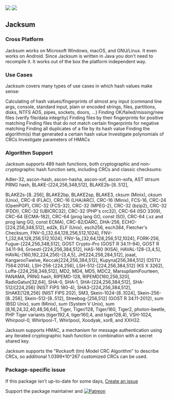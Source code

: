 [![](https://img.shields.io/chocolatey/v/jacksum?color=green&label=jacksum)](https://chocolatey.org/packages/jacksum) [![](https://img.shields.io/chocolatey/dt/jacksum)](https://chocolatey.org/packages/jacksum)

## Jacksum

### Cross Platform
Jacksum works on Microsoft Windows, macOS, and GNU/Linux. It even works on Android. Since Jacksum is written in Java 
you don't need to recompile it. It works out of the box the platform independent way.


### Use Cases
Jacksum covers many types of use cases in which hash values make sense:

Calculating of hash values/fingerprints of almost any input
(command line args, console, standard input, plain or encoded strings, files, partitions, disks, NTFS ADS, pipes, 
sockets, doors, ...)
Finding OK/failed/missing/new files (verify file/data integrity)
Finding files by their fingerprints for positive matching
Finding files that do not match certain fingerprints for negative matching
Finding all duplicates of a file by its hash value
Finding the algorithm(s) that generated a certain hash value
Investigate polynomials of CRCs
Investigate parameters of HMACs


### Algorithm Support
Jacksum supports 489 hash functions, both cryptographic and non-cryptographic hash function sets, including CRCs and classic checksums:

Adler-32, ascon-hash, ascon-hasha, ascon-xof, ascon-xofa, AST strsum PRNG hash, BLAKE-[224,256,348,512], BLAKE2b-[8..512], 

BLAKE2s-[8..256], BLAKE2bp, BLAKE2sp, BLAKE3, cksum (Minix), cksum (Unix), CRC-8 (FLAC), CRC-16 (LHA/ARC), CRC-16 (Minix), 
FCS-16, CRC-24 (OpenPGP), CRC-32 (FCS-32), CRC-32 (MPEG-2), CRC-32 (bzip2), CRC-32 (FDDI), CRC-32 (UBICRC32), CRC-32 (PHP's 
crc32), CRC-64 (ISO 3309), CRC-64 (ECMA-182), CRC-64 (prog lang GO, const ISO), CRC-64 (.xz and prog lang GO, const ECMA), 
CRC-82/DARC, DHA-256, ECHO-[224,256,348,512], ed2k, ELF (Unix), esch256, esch384, Fletcher's Checksum, FNV-0_[32,64,128,256,512,1024], 
FNV-1_[32,64,128,256,512,1024], FNV-1a_[32,64,128,256,512,1024], FORK-256, Fugue-[224,256,348,512], GOST Crypto-Pro (GOST R 34.11-94), 
GOST R 34.11-94, Groestl-[224,256,384,512], HAS-160 (KISA), HAVAL-128-[3,4,5], HAVAL-[160,192,224,256]-[3,4,5], 
JH[224,256,284,512], joaat, KangarooTwelve, Keccak[224,256,384,512], Kupyna[256,384,512] (DSTU 7564:2014), 
LSH-256-[224,256], LSH-512-[224,256,384,512] (KS X 3262), Luffa-[224,256,348,512], MD2, MD4, MD5, MDC2, MarsupilamiFourteen, 
PANAMA, PRNG hash, RIPEMD-128, RIPEMD[160,256,320], RadioGatun[32,64], SHA-0, SHA-1, SHA-[224,256,384,512], 
SHA-512/[224,256] (NIST FIPS 180-4), SHA3-[224,256,384,512], SHAKE[128,256] (NIST FIPS 202), SM3, Skein-1024-[8..1024], 
Skein-256-[8..256], Skein-512-[8..512], Streebog-[256,512] (GOST R 34.11-2012), sum (BSD Unix), sum (Minix), 
sum (System V Unix), sum [8,16,24,32,40,48,56,64], Tiger, Tiger/128, Tiger/160, Tiger2, photon-beetle, PHP Tiger 
variants (tiger192,4, tiger160,4, and tiger128,4), VSH-1024, Whirpool-0, Whirlpool-T, Whirlpool, Xoodyak, xor8, and XXH32.

Jacksum supports HMAC, a mechanism for message authentication using any iterated cryptographic hash function in 
combination with a secret shared key.

Jacksum supports the "Rocksoft (tm) Model CRC Algorithm" to describe CRCs, so additional 1.0399*10^267 customized 
CRCs can be used.


### Package-specific issue
If this package isn't up-to-date for some days, [Create an issue](https://github.com/tunisiano187/Chocolatey-packages/issues/new/choose)

Support the package maintainer and [![Patreon](https://cdn.jsdelivr.net/gh/tunisiano187/Chocolatey-packages@d15c4e19c709e7148588d4523ffc6dd3cd3c7e5e/icons/patreon.png)](https://www.patreon.com/bePatron?u=39585820)
